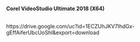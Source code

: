 <b>Corel VideoStudio Ultimate 2018 (X64)</b>
<br>
<br>
<p>
https://drive.google.com/uc?id=1ECZUhJKV7IhdGx-gEffAiferUbcUoShl&export=download
</p>
